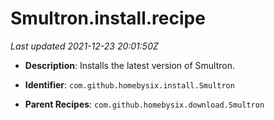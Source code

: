 # Smultron.install.recipe

_Last updated 2021-12-23 20:01:50Z_

- **Description**: Installs the latest version of Smultron.

- **Identifier**: `com.github.homebysix.install.Smultron`

- **Parent Recipes**: `com.github.homebysix.download.Smultron`
